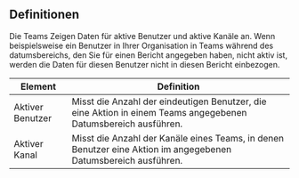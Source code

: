 ## <a name="definitions"></a>Definitionen

Die Teams Zeigen Daten für aktive Benutzer und aktive Kanäle an. Wenn beispielsweise ein Benutzer in Ihrer Organisation in Teams während des datumsbereichs, den Sie für einen Bericht angegeben haben, nicht aktiv ist, werden die Daten für diesen Benutzer nicht in diesen Bericht einbezogen.

|Element  |Definition  |
|---------|---------|
|Aktiver Benutzer     |Misst die Anzahl der eindeutigen Benutzer, die eine Aktion in einem Teams angegebenen Datumsbereich ausführen.    |
|Aktiver Kanal    |Misst die Anzahl der Kanäle eines Teams, in denen Benutzer eine Aktion im angegebenen Datumsbereich ausführen.           |
